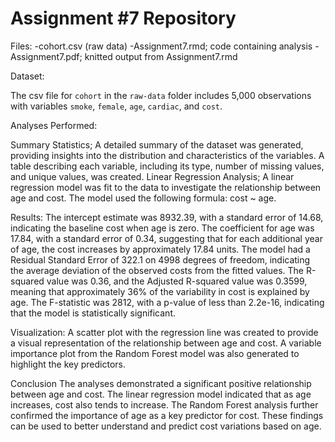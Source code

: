 # Assignment #7 Repository

Files: 
-cohort.csv (raw data)
-Assignment7.rmd; code containing analysis
-Assignment7.pdf; knitted output from Assignment7.rmd

Dataset:

The csv file for `cohort` in the `raw-data` folder includes 5,000 observations with variables `smoke`, `female`, `age`, `cardiac`, and `cost`.

Analyses Performed:

Summary Statistics; A detailed summary of the dataset was generated, providing insights into the distribution and characteristics of the variables. A table describing each variable, including its type, number of missing values, and unique values, was created.
Linear Regression Analysis; A linear regression model was fit to the data to investigate the relationship between age and cost. The model used the following formula: cost ~ age.

Results:
The intercept estimate was 8932.39, with a standard error of 14.68, indicating the baseline cost when age is zero. The coefficient for age was 17.84, with a standard error of 0.34, suggesting that for each additional year of age, the cost increases by approximately 17.84 units. The model had a Residual Standard Error of 322.1 on 4998 degrees of freedom, indicating the average deviation of the observed costs from the fitted values. The R-squared value was 0.36, and the Adjusted R-squared value was 0.3599, meaning that approximately 36% of the variability in cost is explained by age. The F-statistic was 2812, with a p-value of less than 2.2e-16, indicating that the model is statistically significant.

Visualization: A scatter plot with the regression line was created to provide a visual representation of the relationship between age and cost. A variable importance plot from the Random Forest model was also generated to highlight the key predictors.

Conclusion
The analyses demonstrated a significant positive relationship between age and cost. The linear regression model indicated that as age increases, cost also tends to increase. The Random Forest analysis further confirmed the importance of age as a key predictor for cost. These findings can be used to better understand and predict cost variations based on age.